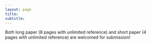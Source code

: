 ```yaml
---
layout: page
title: 
subtitle: 
---
```


Both long paper (8 pages with unlimited reference) and short paper (4 pages with unlimited reference) are welcomed for submission!


